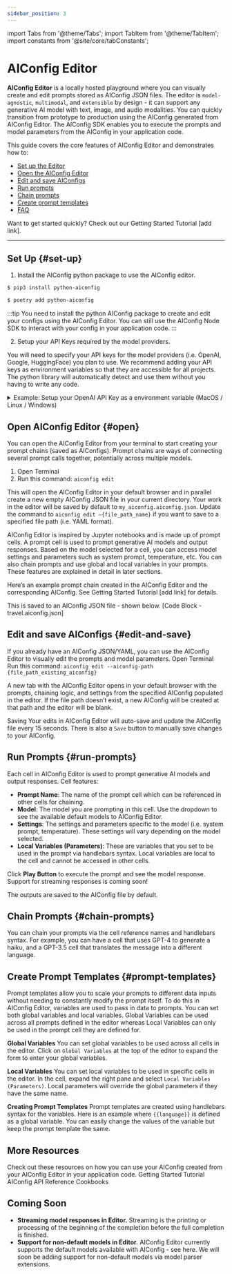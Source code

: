```yaml
---
sidebar_position: 3
---
```


import Tabs from '@theme/Tabs';
import TabItem from '@theme/TabItem';
import constants from '@site/core/tabConstants';

# AIConfig Editor

**AIConfig Editor** is a locally hosted playground where you can visually create and edit prompts stored as AIConfig JSON files. The editor is `model-agnostic`, `multimodal`, and `extensible` by design - it can support any generative AI model with text, image, and audio modalities. You can quickly transition from prototype to production using the AIConfig generated from AIConfig Editor. The AIConfig SDK enables you to execute the prompts and model parameters from the AIConfig in your application code.

This guide covers the core features of AIConfig Editor and demonstrates how to:

- [Set up the Editor](#set-up)
- [Open the AIConfig Editor](#open)
- [Edit and save AIConfigs](#edit-and-save)
- [Run prompts](#run-prompts)
- [Chain prompts](#chain-prompts)
- [Create prompt templates](#prompt-templates)
- [FAQ](#faq)

Want to get started quickly? Check out our Getting Started Tutorial [add link].

---

## Set Up {#set-up}

1. Install the AIConfig python package to use the AIConfig editor.

<Tabs groupId="package-manager" queryString defaultValue={constants.defaultPythonPackageManager} values={constants.pythonPackageManagers}>
<TabItem value="pip">

```bash
$ pip3 install python-aiconfig
```

</TabItem>

<TabItem value="poetry">

```bash
$ poetry add python-aiconfig
```

</TabItem>

</Tabs>

:::tip
You need to install the python AIConfig package to create and edit your configs using the AIConfig Editor. You can still use the AIConfig Node SDK to interact with your config in your application code.
:::

2. Setup your API Keys required by the model providers.

You will need to specify your API keys for the model providers (i.e. OpenAI, Google, HuggingFace) you plan to use. We recommend adding your API keys as environment variables so that they are accessible for all projects. The python library will automatically detect and use them without you having to write any code.

<details> 
    <summary>Example: Setup your OpenAI API Key as a environment variable (MacOS / Linux / Windows)</summary>
    <div>
        Get your OpenAI API Key: https://platform.openai.com/account/api-keys
        Open Terminal /
        Set your environment variable in the Terminal session
        Add your api key replacing your-api-key-here

        MacOS / Linux
        export OPENAI_API_KEY='your-api-key-here'

        Windows
        set OPENAI_API_KEY='your-api-key-here'

        Saving your key across multiple sessions
        Open Terminal
        Edit Bash Profile: Use the command nano ~/.bash_profile or nano ~/.zshrc (for newer MacOS versions) to open the profile file in a text editor.
        Add Environment Variable: In the editor, add the line below, replacing your-api-key-here with your actual API key:
        export OPENAI_API_KEY='your-api-key-here'
        Save and Exit: Press Ctrl+O followed by ENTER to write the change. Then Ctrl+X to close the editor.
        Load Your Profile: Use the command source ~/.bash_profile or source ~/.zshrc to load the updated profile.
        Verification: Verify the setup by typing echo $OPENAI_API_KEY in the terminal. It should display your API key.
    </div>

</details>

## Open AIConfig Editor {#open}

You can open the AIConfig Editor from your terminal to start creating your prompt chains (saved as AIConfigs). Prompt chains are ways of connecting several prompt calls together, potentially across multiple models.

1. Open Terminal
2. Run this command: `aiconfig edit`

This will open the AIConfig Editor in your default browser and in parallel create a new empty AIConfig JSON file in your current directory. Your work in the editor will be saved by default to `my_aiconfig.aiconfig.json`. Update the command to `aiconfig edit –{file_path_name}` if you want to save to a specified file path (i.e. YAML format).

AIConfig Editor is inspired by Jupyter notebooks and is made up of prompt cells. A prompt cell is used to prompt generative AI models and output responses. Based on the model selected for a cell, you can access model settings and parameters such as system prompt, temperature, etc. You can also chain prompts and use global and local variables in your prompts. These features are explained in detail in later sections.

Here’s an example prompt chain created in the AIConfig Editor and the corresponding AIConfig. See Getting Started Tutorial [add link] for details.

This is saved to an AIConfig JSON file - shown below.
[Code Block - travel.aiconfig.json]

## Edit and save AIConfigs {#edit-and-save}

If you already have an AIConfig JSON/YAML, you can use the AIConfig Editor to visually edit the prompts and model parameters.
Open Terminal
Run this command: `aiconfig edit --aiconfig-path {file_path_existing_aiconfig}`

A new tab with the AIConfig Editor opens in your default browser with the prompts, chaining logic, and settings from the specified AIConfig populated in the editor. If the file path doesn’t exist, a new AIConfig will be created at that path and the editor will be blank.

Saving
Your edits in AIConfig Editor will auto-save and update the AIConfig file every 15 seconds. There is also a `Save` button to manually save changes to your AIConfig.

## Run Prompts {#run-prompts}

Each cell in AIConfig Editor is used to prompt generative AI models and output responses. Cell features:

- **Prompt Name**: The name of the prompt cell which can be referenced in other cells for chaining.
- **Model**: The model you are prompting in this cell. Use the dropdown to see the available default models to AIConfig Editor.
- **Settings**: The settings and parameters specific to the model (i.e. system prompt, temperature). These settings will vary depending on the model selected.
- **Local Variables (Parameters)**: These are variables that you set to be used in the prompt via handlebars syntax. Local variables are local to the cell and cannot be accessed in other cells.

Click **Play Button** to execute the prompt and see the model response. Support for streaming responses is coming soon!

The outputs are saved to the AIConfig file by default.

## Chain Prompts {#chain-prompts}

You can chain your prompts via the cell reference names and handlebars syntax. For example, you can have a cell that uses GPT-4 to generate a haiku, and a GPT-3.5 cell that translates the message into a different language.

## Create Prompt Templates {#prompt-templates}

Prompt templates allow you to scale your prompts to different data inputs without needing to constantly modify the prompt itself. To do this in AIConfig Editor, variables are used to pass in data to prompts. You can set both global variables and local variables. Global Variables can be used across all prompts defined in the editor whereas Local Variables can only be used in the prompt cell they are defined for.

**Global Variables**
You can set global variables to be used across all cells in the editor. Click on `Global Variables` at the top of the editor to expand the form to enter your global variables.

**Local Variables**
You can set local variables to be used in specific cells in the editor. In the cell, expand the right pane and select `Local Variables (Parameters)`. Local parameters will override the global parameters if they have the same name.

**Creating Prompt Templates**
Prompt templates are created using handlebars syntax for the variables. Here is an example where `{{language}}` is defined as a global variable. You can easily change the values of the variable but keep the prompt template the same.

## More Resources

Check out these resources on how you can use your AIConfig created from your AIConfig Editor in your application code.
Getting Started Tutorial
AIConfig API Reference
Cookbooks

## Coming Soon

- **Streaming model responses in Editor.** Streaming is the printing or processing of the beginning of the completion before the full completion is finished.
- **Support for non-default models in Editor.** AIConfig Editor currently supports the default models available with AIConfig - see here. We will soon be adding support for non-default models via model parser extensions.
